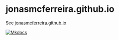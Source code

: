 # jonasmcferreira.github.io

See [jonasmcferreira.github.io](https://jonasmcferreira.github.io)

[![Mkdocs](https://github.com/jonasmcferreira/jonasmcferreira.github.io/actions/workflows/ci.yml/badge.svg)](https://github.com/jonasmcferreira/jonasmcferreira.github.io/actions/workflows/ci.yml)
